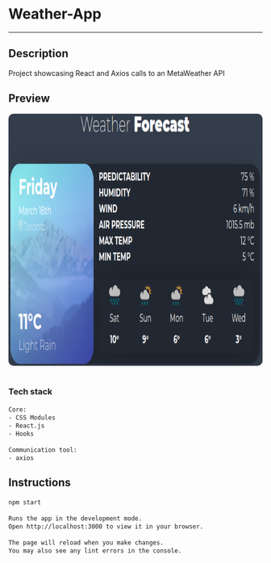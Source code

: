 # Weather-App

---

## Description

<p>Project showcasing React and Axios calls to an MetaWeather API</p>

## Preview

<img src="./public/assets/weather-preview.png" height="500" style="border-radius:10px;margin-bottom:1rem;" />

### Tech stack

```
Core:
- CSS Modules
- React.js
- Hooks

Communication tool:
- axios
```

## Instructions

```
npm start

Runs the app in the development mode.
Open http://localhost:3000 to view it in your browser.

The page will reload when you make changes.
You may also see any lint errors in the console.
```
